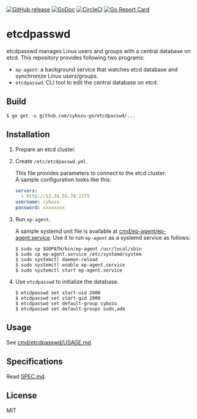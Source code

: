 [![GitHub release](https://img.shields.io/github/release/cybozu-go/etcdpasswd.svg?maxAge=60)][releases]
[![GoDoc](https://godoc.org/github.com/cybozu-go/etcdpasswd?status.svg)][godoc]
[![CircleCI](https://circleci.com/gh/cybozu-go/etcdpasswd.svg?style=svg)](https://circleci.com/gh/cybozu-go/etcdpasswd)
[![Go Report Card](https://goreportcard.com/badge/github.com/cybozu-go/etcdpasswd)](https://goreportcard.com/report/github.com/cybozu-go/etcdpasswd)

etcdpasswd
==========

etcdpasswd manages Linux users and groups with a central database on etcd.
This repository provides following two programs:

* `ep-agent`: a background service that watches etcd database and synchronize Linux users/groups.
* `etcdpasswd`: CLI tool to edit the central database on etcd.

Build
-----

```console
$ go get -u github.com/cybozu-go/etcdpasswd/...
```

Installation
------------

1. Prepare an etcd cluster.

1. Create `/etc/etcdpasswd.yml`.

    This file provides parameters to connect to the etcd cluster.  
    A sample configuration looks like this:

    ```yaml
    servers:
      - http://12.34.56.78:2379
    username: cybozu
    password: xxxxxxxx
    ```

1. Run `ep-agent`.

    A sample systemd unit file is available at [cmd/ep-agent/ep-agent.service](cmd/ep-agent/ep-agent.service).
    Use it to run `ep-agent` as a systemd service as follows:

    ```console
    $ sudo cp $GOPATH/bin/ep-agent /usr/local/sbin
    $ sudo cp ep-agent.service /etc/systemd/system
    $ sudo systemctl daemon-reload
    $ sudo systemctl enable ep-agent.service
    $ sudo systemctl start ep-agent.service
    ```

1. Use `etcdpasswd` to initialize the database.

    ```console
    $ etcdpasswd set start-uid 2000
    $ etcdpasswd set start-gid 2000
    $ etcdpasswd set default-group cybozu
    $ etcdpasswd set default-groups sudo,adm
    ```

Usage
-----

See [cmd/etcdpasswd/USAGE.md](cmd/etcdpasswd/USAGE.md).

Specifications
--------------

Read [SPEC.md](SPEC.md).

License
-------

MIT

[releases]: https://github.com/cybozu-go/etcdpasswd/releases
[godoc]: https://godoc.org/github.com/cybozu-go/etcdpasswd
